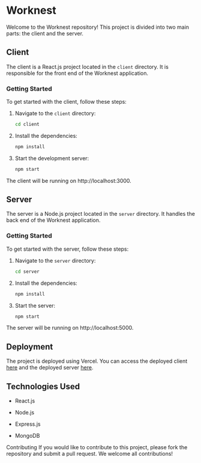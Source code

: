 # Worknest

Welcome to the Worknest repository! This project is divided into two main parts: the client and the server.

## Client

The client is a React.js project located in the `client` directory. It is responsible for the front end of the Worknest application.

### Getting Started

To get started with the client, follow these steps:

1. Navigate to the `client` directory:
   ```bash
   cd client
   ```
2. Install the dependencies:

   ```bash
   npm install
   ```
3. Start the development server:

   ```bash
   npm start
   ```
The client will be running on http://localhost:3000.

## Server
The server is a Node.js project located in the `server` directory. It handles the back end of the Worknest application.

### Getting Started
To get started with the server, follow these steps:

1. Navigate to the `server` directory:

   ```bash
   cd server
   ```
2. Install the dependencies:

   ```bash
   npm install
   ```
3. Start the server:

   ```bash
   npm start
   ```
The server will be running on http://localhost:5000.

## Deployment
The project is deployed using Vercel. You can access the deployed client [here](https://worknest-client.vercel.app/) and the deployed server [here](https://worknest-server-eight.vercel.app/).

## Technologies Used
* React.js

* Node.js

* Express.js

* MongoDB

Contributing
If you would like to contribute to this project, please fork the repository and submit a pull request. We welcome all contributions!
